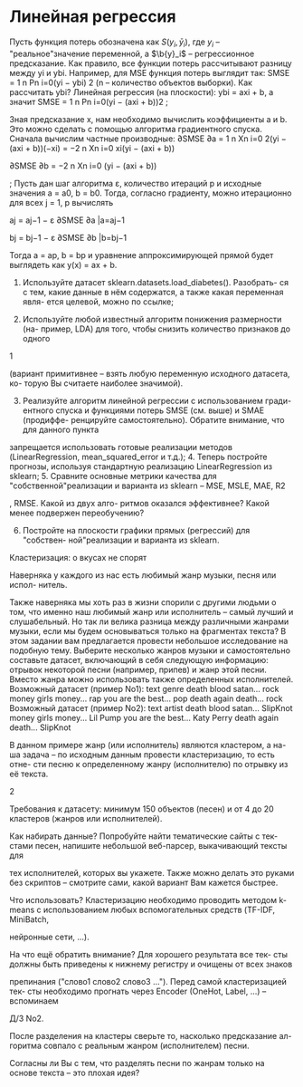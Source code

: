# Линейная регрессия
Пусть функция потерь обозначена как $S(y_i, \bar{y}_i)$, где $y_i$ – "реальное"значение переменной, а $\b{y}_i$ – регрессионное предсказание. Как правило, все функции потерь рассчитывают разницу между yi и ybi. Например, для MSE функция потерь выглядит так:
SMSE =
1
n
Pn
i=0(yi − ybi)
2
(n – количество объектов выборки).
Как рассчитать ybi? Линейная регрессия (на плоскости): ybi = axi + b, а
значит SMSE =
1
n
Pn
i=0(yi − (axi + b))2
;

Зная предсказание x, нам необходимо вычислить коэффициенты a и b.
Это можно сделать с помощью алгоритма градиентного спуска.
Сначала вычислим частные производные:
∂SMSE
∂a =
1
n
Xn
i=0
2(yi − (axi + b))(−xi) = −2
n
Xn
i=0
xi(yi − (axi + b))

∂SMSE
∂b =
−2
n
Xn
i=0
(yi − (axi + b))

;
Пусть дан шаг алгоритма ε, количество итераций p и исходные значения
a = a0, b = b0. Тогда, согласно градиенту, можно итерационно для всех
j = 1, p вычислять

aj = aj−1 − ε
∂SMSE
∂a |a=aj−1

bj = bj−1 − ε
∂SMSE
∂b |b=bj−1

Тогда a = ap, b = bp и уравнение аппроксимирующей прямой будет
выглядеть как y(x) = ax + b.

1. Используйте датасет sklearn.datasets.load_diabetes(). Разобрать-
ся с тем, какие данные в нём содержатся, а также какая переменная явля-
ется целевой, можно по ссылке;

2. Используйте любой известный алгоритм понижения размерности (на-
пример, LDA) для того, чтобы снизить количество признаков до одного

1

(вариант примитивнее – взять любую переменную исходного датасета, ко-
торую Вы считаете наиболее значимой).

3. Реализуйте алгоритм линейной регрессии с использованием гради-
ентного спуска и функциями потерь SMSE (см. выше) и SMAE (продиффе-
ренцируйте самостоятельно). Обратите внимание, что для данного пункта

запрещается использовать готовые реализации методов (LinearRegression,
mean_squared_error и т.д.);
4. Теперь постройте прогнозы, используя стандартную реализацию LinearRegression
из sklearn;
5. Сравните основные метрики качества для "собственной"реализации и
варианта из sklearn – MSE, MSLE, MAE, R2

, RMSE. Какой из двух алго-
ритмов оказался эффективнее? Какой менее подвержен переобучению?

6. Постройте на плоскости графики прямых (регрессий) для "собствен-
ной"реализации и варианта из sklearn.

Кластеризация: о вкусах не спорят

Наверняка у каждого из нас есть любимый жанр музыки, песня или испол-
нитель.

Также наверняка мы хоть раз в жизни спорили с другими людьми о
том, что именно наш любимый жанр или исполнитель – самый лучший и
слушабельный.
Но так ли велика разница между различными жанрами музыки, если
мы будем основываться только на фрагментах текста? В этом задании вам
предлагается провести небольшое исследование на подобную тему.
Выберите несколько жанров музыки и самостоятельно составьте датасет,
включающий в себя следующую информацию: отрывок некоторой песни
(например, припев) и жанр этой песни. Вместо жанра можно использовать
также определенных исполнителей.
Возможный датасет (пример No1):
text genre
death blood satan... rock
money girls money... rap
you are the best... pop
death again death... rock
Возможный датасет (пример No2):
text artist
death blood satan... SlipKnot
money girls money... Lil Pump
you are the best... Katy Perry
death again death... SlipKnot

В данном примере жанр (или исполнитель) являются кластером, а на-
ша задача – по исходным данным провести кластеризацию, то есть отне-
сти песню к определенному жанру (исполнителю) по отрывку из её текста.

2

Требования к датасету: минимум 150 объектов (песен) и от 4 до 20
кластеров (жанров или исполнителей).

Как набирать данные? Попробуйте найти тематические сайты с тек-
стами песен, напишите небольшой веб-парсер, выкачивающий тексты для

тех исполнителей, которых вы укажете. Также можно делать это руками
без скриптов – смотрите сами, какой вариант Вам кажется быстрее.

Что использовать? Кластеризацию необходимо проводить методом k-
means с использованием любых вспомогательных средств (TF-IDF, MiniBatch,

нейронные сети, ...).

На что ещё обратить внимание? Для хорошего результата все тек-
сты должны быть приведены к нижнему регистру и очищены от всех знаков

препинания ("слово1 слово2 слово3 ..."). Перед самой кластеризацией тек-
сты необходимо прогнать через Encoder (OneHot, Label, ...) – вспоминаем

Д/З No2.

После разделения на кластеры сверьте то, насколько предсказание ал-
горитма совпало с реальным жанром (исполнителем) песни.

Согласны ли Вы с тем, что разделять песни по жанрам только на основе
текста – это плохая идея?
